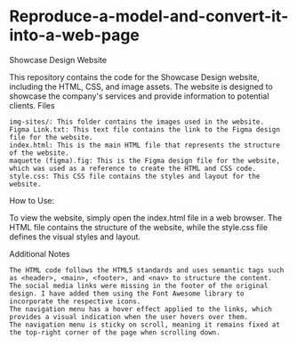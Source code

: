 # Reproduce-a-model-and-convert-it-into-a-web-page

Showcase Design Website

This repository contains the code for the Showcase Design website, including the HTML, CSS, and image assets. The website is designed to showcase the company's services and provide information to potential clients.
Files

    img-sites/: This folder contains the images used in the website.
    Figma Link.txt: This text file contains the link to the Figma design file for the website.
    index.html: This is the main HTML file that represents the structure of the website.
    maquette (figma).fig: This is the Figma design file for the website, which was used as a reference to create the HTML and CSS code.
    style.css: This CSS file contains the styles and layout for the website.

How to Use:

To view the website, simply open the index.html file in a web browser. The HTML file contains the structure of the website, while the style.css file defines the visual styles and layout.

Additional Notes

    The HTML code follows the HTML5 standards and uses semantic tags such as <header>, <main>, <footer>, and <nav> to structure the content.
    The social media links were missing in the footer of the original design. I have added them using the Font Awesome library to incorporate the respective icons.
    The navigation menu has a hover effect applied to the links, which provides a visual indication when the user hovers over them.
    The navigation menu is sticky on scroll, meaning it remains fixed at the top-right corner of the page when scrolling down.
